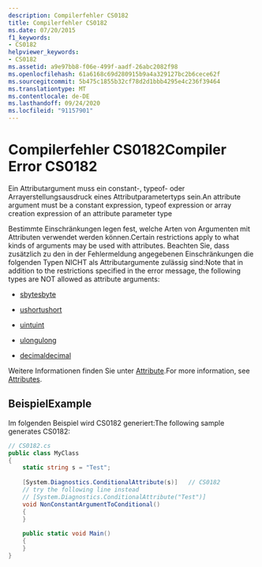```yaml
---
description: Compilerfehler CS0182
title: Compilerfehler CS0182
ms.date: 07/20/2015
f1_keywords:
- CS0182
helpviewer_keywords:
- CS0182
ms.assetid: a9e97bb8-f06e-499f-aadf-26abc2082f98
ms.openlocfilehash: 61a6168c69d280915b9a4a329127bc2b6cece62f
ms.sourcegitcommit: 5b475c1855b32cf78d2d1bbb4295e4c236f39464
ms.translationtype: MT
ms.contentlocale: de-DE
ms.lasthandoff: 09/24/2020
ms.locfileid: "91157901"
---
```

# <a name="compiler-error-cs0182"></a><span data-ttu-id="da2f2-103">Compilerfehler CS0182</span><span class="sxs-lookup"><span data-stu-id="da2f2-103">Compiler Error CS0182</span></span>

<span data-ttu-id="da2f2-104">Ein Attributargument muss ein constant-, typeof- oder Arrayerstellungsausdruck eines Attributparametertyps sein.</span><span class="sxs-lookup"><span data-stu-id="da2f2-104">An attribute argument must be a constant expression, typeof expression or array creation expression of an attribute parameter type</span></span>  
  
<span data-ttu-id="da2f2-105">Bestimmte Einschränkungen legen fest, welche Arten von Argumenten mit Attributen verwendet werden können.</span><span class="sxs-lookup"><span data-stu-id="da2f2-105">Certain restrictions apply to what kinds of arguments may be used with attributes.</span></span> <span data-ttu-id="da2f2-106">Beachten Sie, dass zusätzlich zu den in der Fehlermeldung angegebenen Einschränkungen die folgenden Typen NICHT als Attributargumente zulässig sind:</span><span class="sxs-lookup"><span data-stu-id="da2f2-106">Note that in addition to the restrictions specified in the error message, the following types are NOT allowed as attribute arguments:</span></span>  
  
- [<span data-ttu-id="da2f2-107">sbyte</span><span class="sxs-lookup"><span data-stu-id="da2f2-107">sbyte</span></span>](../language-reference/builtin-types/integral-numeric-types.md)  
  
- [<span data-ttu-id="da2f2-108">ushort</span><span class="sxs-lookup"><span data-stu-id="da2f2-108">ushort</span></span>](../language-reference/builtin-types/integral-numeric-types.md)  
  
- [<span data-ttu-id="da2f2-109">uint</span><span class="sxs-lookup"><span data-stu-id="da2f2-109">uint</span></span>](../language-reference/builtin-types/integral-numeric-types.md)  
  
- [<span data-ttu-id="da2f2-110">ulong</span><span class="sxs-lookup"><span data-stu-id="da2f2-110">ulong</span></span>](../language-reference/builtin-types/integral-numeric-types.md)  
  
- [<span data-ttu-id="da2f2-111">decimal</span><span class="sxs-lookup"><span data-stu-id="da2f2-111">decimal</span></span>](../language-reference/builtin-types/floating-point-numeric-types.md)  
  
<span data-ttu-id="da2f2-112">Weitere Informationen finden Sie unter [Attribute](../programming-guide/concepts/attributes/index.md).</span><span class="sxs-lookup"><span data-stu-id="da2f2-112">For more information, see [Attributes](../programming-guide/concepts/attributes/index.md).</span></span>  
  
## <a name="example"></a><span data-ttu-id="da2f2-113">Beispiel</span><span class="sxs-lookup"><span data-stu-id="da2f2-113">Example</span></span>  

 <span data-ttu-id="da2f2-114">Im folgenden Beispiel wird CS0182 generiert:</span><span class="sxs-lookup"><span data-stu-id="da2f2-114">The following sample generates CS0182:</span></span>  
  
```csharp  
// CS0182.cs  
public class MyClass  
{  
    static string s = "Test";  
  
    [System.Diagnostics.ConditionalAttribute(s)]   // CS0182  
    // try the following line instead  
    // [System.Diagnostics.ConditionalAttribute("Test")]  
    void NonConstantArgumentToConditional()  
    {  
    }  
  
    public static void Main()  
    {  
    }  
}  
```
